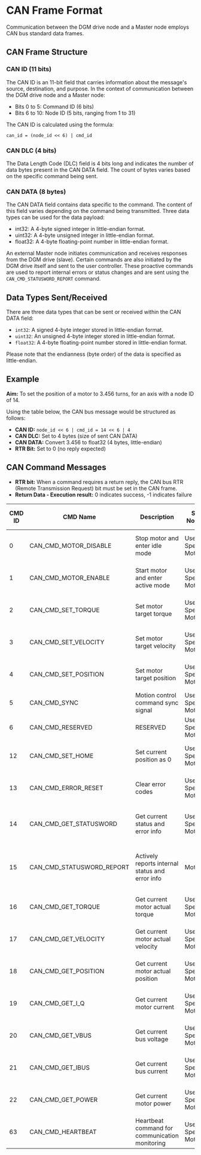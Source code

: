 
# CAN Frame Format

Communication between the DGM drive node and a Master node employs CAN bus standard data frames.

## CAN Frame Structure

### CAN ID (11 bits)

The CAN ID is an 11-bit field that carries information about the message's source, destination, and purpose. In the context of communication between the DGM drive node and a Master node:

- Bits 0 to 5: Command ID (6 bits)
- Bits 6 to 10: Node ID (5 bits, ranging from 1 to 31)

The CAN ID is calculated using the formula:

```
can_id = (node_id << 6) | cmd_id
```

### CAN DLC (4 bits)

The Data Length Code (DLC) field is 4 bits long and indicates the number of data bytes present in the CAN DATA field. The count of bytes varies based on the specific command being sent.

### CAN DATA (8 bytes)

The CAN DATA field contains data specific to the command. The content of this field varies depending on the command being transmitted. Three data types can be used for the data payload:

- int32: A 4-byte signed integer in little-endian format.
- uint32: A 4-byte unsigned integer in little-endian format.
- float32: A 4-byte floating-point number in little-endian format.

An external Master node initiates communication and receives responses from the DGM drive (slave). Certain commands are also initiated by the DGM drive itself and sent to the user controller. These proactive commands are used to report internal errors or status changes and are sent using the `CAN_CMD_STATUSWORD_REPORT` command.

## Data Types Sent/Received

There are three data types that can be sent or received within the CAN DATA field:

- `int32`: A signed 4-byte integer stored in little-endian format.
- `uint32`: An unsigned 4-byte integer stored in little-endian format.
- `float32`: A 4-byte floating-point number stored in little-endian format.

Please note that the endianness (byte order) of the data is specified as little-endian.

## Example

**Aim:** To set the position of a motor to 3.456 turns, for an axis with a node ID of 14.

Using the table below, the CAN bus message would be structured as follows:

- **CAN ID:** `node_id << 6 | cmd_id = 14 << 6 | 4`
- **CAN DLC:** Set to 4 bytes (size of sent CAN DATA)
- **CAN DATA:** Convert 3.456 to float32 (4 bytes, little-endian)
- **RTR Bit:** Set to 0 (no reply expected)

## CAN Command Messages

- **RTR bit:** When a command requires a return reply, the CAN bus RTR (Remote Transmission Request) bit must be set in the CAN frame.
- **Return Data - Execution result:** 0 indicates success, -1 indicates failure

| CMD ID | CMD Name                   | Description                                     | Sent Node ID            | Sent CMD ID | Sent CAN DLC | Sent Data                         | Return Node ID | Return CMD ID | Return CAN DLC | Return Data                                      |
|-------|---------------------------|-------------------------------------------------|-------------------------|-------------|--------------|----------------------------------|----------------|---------------|----------------|--------------------------------------------------|
| 0     | CAN_CMD_MOTOR_DISABLE     | Stop motor and enter idle mode                  | User Specified Motor ID | 0           | 0            | -                                | Motor ID       | 0             | 4              | Execution Result (int32): 0 or -1                |
| 1     | CAN_CMD_MOTOR_ENABLE      | Start motor and enter active mode               | User Specified Motor ID | 1           | 0            | -                                | Motor ID       | 1             | 4              | Execution Result (int32): 0 or -1                |
| 2     | CAN_CMD_SET_TORQUE        | Set motor target torque                        | User Specified Motor ID | 2           | 4            | Target Torque (Nm) (float32)      | -              | -             | -              | -                                                |
| 3     | CAN_CMD_SET_VELOCITY      | Set motor target velocity                      | User Specified Motor ID | 3           | 4            | Target Velocity (rev/s) (float32) | -              | -             | -              | -                                                |
| 4     | CAN_CMD_SET_POSITION      | Set motor target position                      | User Specified Motor ID | 4           | 4            | Target Position (turns) (float32) | -              | -             | -              | -                                                |
| 5     | CAN_CMD_SYNC              | Motion control command sync signal            | User Specified Motor ID | 5           | 0            | -                                | -              | -             | -              | -                                                |
| 6     | CAN_CMD_RESERVED          | RESERVED                                      | User Specified Motor ID | 6           | 4            | -                                | Motor ID       | -             | 8              | -                                                |
| 12    | CAN_CMD_SET_HOME          | Set current position as 0                     | User Specified Motor ID | 12          | 0            | -                                | Motor ID       | 12            | 4              | Execution Result (int32): 0 or -1                |
| 13    | CAN_CMD_ERROR_RESET       | Clear error codes                              | User Specified Motor ID | 13          | 0            | -                                | Motor ID       | 13            | 4              | Execution Result (int32): 0 or -1                |
| 14    | CAN_CMD_GET_STATUSWORD    | Get current status and error info             | User Specified Motor ID | 14          | 0            | -                                | Motor ID       | 14            | 8              | Status Info (uint32), Error Info (uint32)        |
| 15    | CAN_CMD_STATUSWORD_REPORT | Actively reports internal status and error info | Motor ID                | 15          | 8            | Status Info (uint32), Error Info (uint32) | -              | -             | -              | -                                                |
| 16    | CAN_CMD_GET_TORQUE        | Get current motor actual torque               | User Specified Motor ID | 16          | 0            | -                                | Motor ID       | 16            | 4              | Actual Torque (Nm) (float32)                    |
| 17    | CAN_CMD_GET_VELOCITY      | Get current motor actual velocity             | User Specified Motor ID | 17          | 0            | -                                | Motor ID       | 17            | 4              | Actual Velocity (rev/s) (float32)              |
| 18    | CAN_CMD_GET_POSITION      | Get current motor actual position             | User Specified Motor ID | 18          | 0            | -                                | Motor ID       | 18            | 4              | Actual Position (turns) (float32)              |
| 19    | CAN_CMD_GET_I_Q           | Get current motor current                      | User Specified Motor ID | 19          | 0            | -                                | Motor ID       | 19            | 4              | Motor Current (A) (float32)                    |
| 20    | CAN_CMD_GET_VBUS          | Get current bus voltage                        | User Specified Motor ID | 20          | 0            | -                                | Motor ID       | 20            | 4              | Bus Voltage (V) (float32)                      |
| 21    | CAN_CMD_GET_IBUS          | Get current bus current                        | User Specified Motor ID | 21          | 0            | -                                | Motor ID       | 21            | 4              | Bus Current (A) (float32)                     |
| 22    | CAN_CMD_GET_POWER         | Get current motor power                        | User Specified Motor ID | 22          | 0            | -                                | Motor ID       | 22            | 4              | Motor Power (W) (float32)                      |
| 63    | CAN_CMD_HEARTBEAT         | Heartbeat command for communication monitoring | User Specified Motor ID | 63          | 0            | -                                | Motor ID       | 63            | 0              | -                                                |


